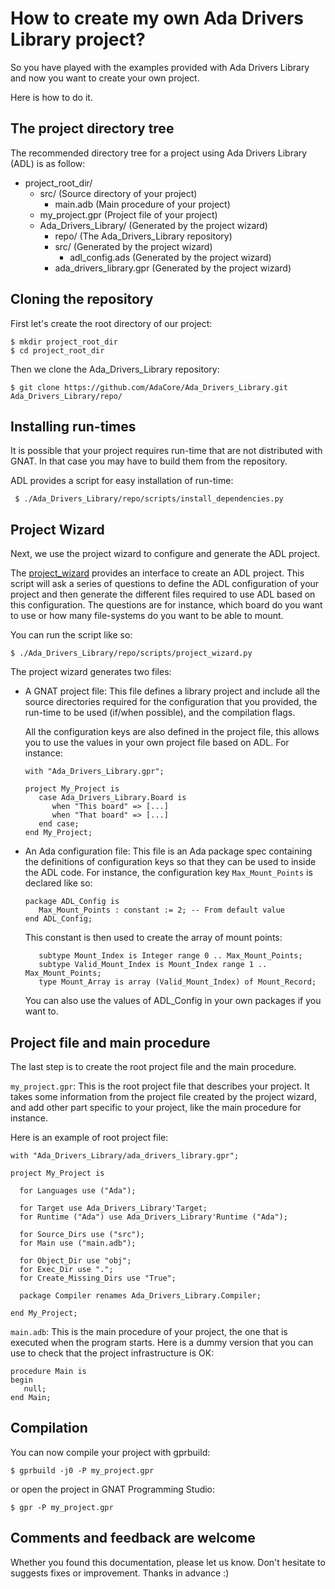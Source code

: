 # How to create my own Ada Drivers Library project?

So you have played with the examples provided with Ada Drivers Library and now
you want to create your own project.

Here is how to do it.

## The project directory tree

The recommended directory tree for a project using Ada Drivers Library (ADL) is
as follow:

* project_root_dir/
   * src/ (Source directory of your project)
     * main.adb (Main procedure of your project)
   * my_project.gpr (Project file of your project)
   * Ada_Drivers_Library/ (Generated by the project wizard)
       * repo/ (The Ada_Drivers_Library repository)
       * src/ (Generated by the project wizard)
         * adl_config.ads (Generated by the project wizard)
       * ada_drivers_library.gpr (Generated by the project wizard)

## Cloning the repository

First let's create the root directory of our project:

```
$ mkdir project_root_dir
$ cd project_root_dir
```

Then we clone the Ada_Drivers_Library repository:

```$ git clone https://github.com/AdaCore/Ada_Drivers_Library.git Ada_Drivers_Library/repo/```

## Installing run-times

It is possible that your project requires run-time that are not distributed
with GNAT. In that case you may have to build them from the repository.

ADL provides a script for easy installation of run-time:

``` $ ./Ada_Drivers_Library/repo/scripts/install_dependencies.py```

## Project Wizard

Next, we use the project wizard to configure and generate the ADL project.

The [project_wizard](script/project_wizard.py) provides an interface to
create an ADL project. This script will ask a series of questions to define the
ADL configuration of your project and then generate the different files
required to use ADL based on this configuration. The questions are for
instance, which board do you want to use or how many file-systems do you want
to be able to mount.

You can run the script like so:

```$ ./Ada_Drivers_Library/repo/scripts/project_wizard.py```

The project wizard generates two files:

 - A GNAT project file: This file defines a library project and include all the
   source directories required for the configuration that you provided, the
   run-time to be used (if/when possible), and the compilation flags.

   All the configuration keys are also defined in the project file, this allows
   you to use the values in your own project file based on ADL. For instance:

   ```
   with "Ada_Drivers_Library.gpr";

   project My_Project is
      case Ada_Drivers_Library.Board is
         when "This board" => [...]
         when "That board" => [...]
      end case;
   end My_Project;
   ```

 - An Ada configuration file: This file is an Ada package spec containing the
   definitions of configuration keys so that they can be used to inside the ADL
   code. For instance, the configuration key `Max_Mount_Points` is declared
   like so:
   
   ```
   package ADL_Config is
      Max_Mount_Points : constant := 2; -- From default value
   end ADL_Config;
   ```

   This constant is then used to create the array of mount points:

   ```
      subtype Mount_Index is Integer range 0 .. Max_Mount_Points;
      subtype Valid_Mount_Index is Mount_Index range 1 .. Max_Mount_Points;
      type Mount_Array is array (Valid_Mount_Index) of Mount_Record;
   ```

   You can also use the values of ADL_Config in your own packages if you want
   to.

## Project file and main procedure

The last step is to create the root project file and the main procedure.

`my_project.gpr`: This is the root project file that describes your project. It
takes some information from the project file created by the project wizard,
and add other part specific to your project, like the main procedure for
instance.

Here is an example of root project file:
```
with "Ada_Drivers_Library/ada_drivers_library.gpr";

project My_Project is
  
  for Languages use ("Ada");
  
  for Target use Ada_Drivers_Library'Target;
  for Runtime ("Ada") use Ada_Drivers_Library'Runtime ("Ada");
  
  for Source_Dirs use ("src");
  for Main use ("main.adb");
  
  for Object_Dir use "obj";
  for Exec_Dir use ".";
  for Create_Missing_Dirs use "True";
  
  package Compiler renames Ada_Drivers_Library.Compiler;

end My_Project;
```

`main.adb`: This is the main procedure of your project, the one that is
executed when the program starts. Here is a dummy version that you can use to
check that the project infrastructure is OK:

```
procedure Main is
begin
   null;
end Main;
```

## Compilation

You can now compile your project with gprbuild:

```$ gprbuild -j0 -P my_project.gpr```

or open the project in GNAT Programming Studio:

```$ gpr -P my_project.gpr```

## Comments and feedback are welcome

Whether you found this documentation, please let us know. Don't hesitate to
suggests fixes or improvement. Thanks in advance :)
